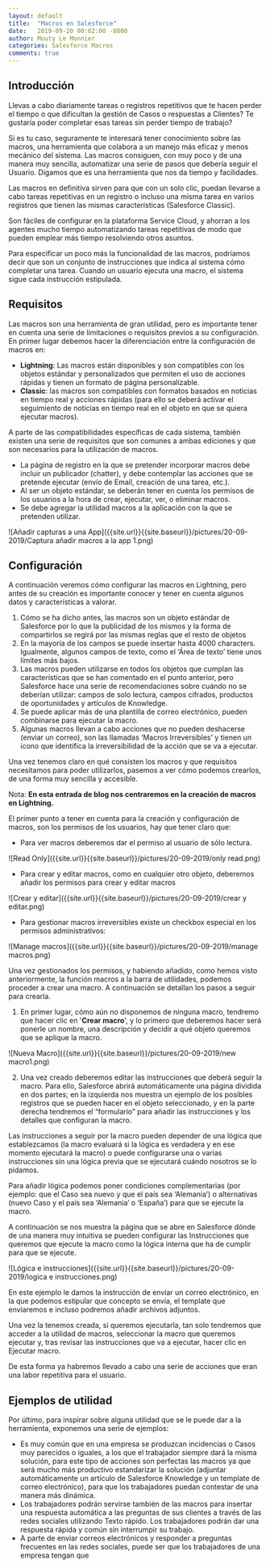 ```yaml
---
layout: default
title:  "Macros en Salesforce"
date:   2019-09-20 00:02:00 -0800
author: Mouty Le Monnier
categories: Salesforce Macros
comments: true
---
```


## Introducción
Llevas a cabo diariamente tareas o registros repetitivos que te hacen perder el tiempo o que dificultan la gestión de Casos o respuestas a Clientes? Te gustaría poder completar esas tareas sin perder tiempo de trabajo?

Si es tu caso, seguramente te interesará tener conocimiento sobre las macros, una herramienta que colabora a un manejo más eficaz y menos mecánico del sistema. Las macros consiguen, con muy poco y de una manera muy sencilla, automatizar una serie de pasos que debería seguir el Usuario. Digamos que es una herramienta que nos da tiempo y facilidades.

Las macros en definitiva sirven para que con un solo clic, puedan llevarse a cabo tareas repetitivas en un registro o incluso una misma tarea en varios registros que tienen las mismas características (Salesforce Classic). 

Son fáciles de configurar en la plataforma Service Cloud, y ahorran a los agentes mucho tiempo automatizando tareas repetitivas de modo que pueden emplear más tiempo resolviendo otros asuntos.

Para especificar un poco más la funcionalidad de las macros, podríamos decir que son un conjunto de instrucciones que indica al sistema cómo completar una tarea. Cuando un usuario ejecuta una macro, el sistema sigue cada instrucción estipulada.

## Requisitos
Las macros son una herramienta de gran utilidad, pero es importante tener en cuenta una serie de limitaciones o requisitos previos a su configuración.
En primer lugar debemos hacer la diferenciación entre la configuración de macros en:
- **Lightning**: Las macros están disponibles y son compatibles con los objetos estándar y personalizados que permiten el uso de acciones rápidas y tienen un formato de página personalizable.
- **Classic**: las macros son compatibles con formatos basados en noticias en tiempo real y acciones rápidas (para ello se deberá activar el seguimiento de noticias en tiempo real en el objeto en que se quiera ejecutar macros).

A parte de las compatibilidades específicas de cada sistema, también existen una serie de requisitos que son comunes a ambas ediciones y que son necesarios para la utilización de macros.
- La página de registro en la que se pretender incorporar macros debe incluir un publicador (chatter), y debe contemplar las acciones que se pretende ejecutar (envío de Email, creación de una tarea, etc.).
- Al ser un objeto estándar, se deberán tener en cuenta los permisos de los usuarios a la hora de crear, ejecutar, ver, o eliminar macros. 
- Se debe agregar la utilidad macros a la aplicación con la que se pretenden utilizar. 

![Añadir capturas a una App]({{site.url}}{{site.baseurl}}/pictures/20-09-2019/Captura añadir macros a la app 1.png)

## Configuración
A continuación veremos cómo configurar las macros en Lightning, pero antes de su creación es importante conocer y tener en cuenta algunos datos y características a valorar.
1. Cómo se ha dicho antes, las macros son un objeto estándar de Salesforce por lo que la publicidad de los mismos y la forma de compartirlos se regirá por las mismas reglas que el resto de objetos
2. En la mayoría de los campos se puede insertar hasta 4000 characters. Igualmente, algunos campos de texto, como el ‘Área de texto’ tiene unos límites más bajos.
3. Las macros pueden utilizarse en todos los objetos que cumplan las características que se han comentado en el punto anterior, pero Salesforce hace una serie de recomendaciones sobre cuándo no se deberían utilizar: campos de solo lectura, campos cifrados, productos de oportunidades y artículos de Knowledge.
4. Se puede aplicar más de una plantilla de correo electrónico, pueden combinarse para ejecutar la macro.
5. Algunas macros llevan a cabo acciones que no pueden deshacerse (enviar un correo), son las llamadas ‘Macros Irreversibles’ y tienen un icono que identifica la irreversibilidad de la acción que se va a ejecutar.

Una vez tenemos claro en qué consisten los macros y que requisitos necesitamos para poder utilizarlos, pasemos a ver cómo podemos crearlos, de una forma muy sencilla y accesible.

Nota: **En esta entrada de blog nos centraremos en la creación de macros en Lightning.**

El primer punto a tener en cuenta para la creación y configuración de macros, son los permisos de los usuarios, hay que tener claro que:
- Para ver macros deberemos dar el permiso al usuario de sólo lectura.

![Read Only]({{site.url}}{{site.baseurl}}/pictures/20-09-2019/only read.png)

- Para crear y editar macros, como en cualquier otro objeto, deberemos añadir los permisos para crear y editar macros

![Crear y editar]({{site.url}}{{site.baseurl}}/pictures/20-09-2019/crear y editar.png)

- Para gestionar macros irreversibles existe un checkbox especial en los permisos administrativos:

![Manage macros]({{site.url}}{{site.baseurl}}/pictures/20-09-2019/manage macros.png)

Una vez gestionados los permisos, y habiendo añadido, como hemos visto anteriormente, la función macros a la barra de utilidades, podemos proceder a crear una macro. A continuación se detallan los pasos a seguir para crearla.

1. En primer lugar, cómo aún no disponemos de ninguna macro, tendremo que hacer clic en '**Crear macro**', y lo primero que deberemos hacer será ponerle un nombre, una descripción y decidir a qué objeto queremos que se aplique la macro.

![Nueva Macro]({{site.url}}{{site.baseurl}}/pictures/20-09-2019/new macro1.png)

2. Una vez creado deberemos editar las instrucciones que deberá seguir la macro. Para ello, Salesforce abrirá automáticamente una página dividida en dos partes; en la izquierda nos muestra un ejemplo de los posibles registros que se pueden hacer en el objeto seleccionado, y en la parte derecha tendremos el “formulario” para añadir las instrucciones y los detalles que configuran la macro.

Las instrucciones a seguir por la macro pueden depender de una lógica que establezcamos (la macro evaluará si la lógica es verdadera y en ese momento ejecutará la macro) o puede configurarse una o varias instrucciones sin una lógica previa que se ejecutará cuándo nosotros se lo pidamos.

Para añadir lógica podemos poner condiciones complementarias (por ejemplo: que el Caso sea nuevo y que el país sea ‘Alemania’) o alternativas (nuevo Caso y el país sea ‘Alemania’ o ‘España’) para que se ejecute la macro.

A continuación se nos muestra la página que se abre en Salesforce dónde de una manera muy intuitiva se pueden configurar las Instrucciones que queremos que ejecute la macro como la lógica interna que ha de cumplir para que se ejecute.

![Lógica e instrucciones]({{site.url}}{{site.baseurl}}/pictures/20-09-2019/logica e instrucciones.png)

En este ejemplo le damos la instrucción de enviar un correo electrónico, en la que podemos estipular que concepto se envía, el template que enviaremos e incluso podremos añadir archivos adjuntos.

Una vez la tenemos creada, si queremos ejecutarla, tan solo tendremos que acceder a la utilidad de macros, seleccionar la macro que queremos ejecutar y, tras revisar las instrucciones que va a ejecutar, hacer clic en Ejecutar macro.

De esta forma ya habremos llevado a cabo una serie de acciones que eran una labor repetitiva para el usuario.

## Ejemplos de utilidad
Por último, para inspirar sobre alguna utilidad que se le puede dar a la herramienta, exponemos una serie de ejemplos:
- Es muy común que en una empresa se produzcan incidencias o Casos muy parecidos o iguales, a los que el trabajador siempre dará la misma solución, para este tipo de acciones son perfectas las macros ya que será mucho más productivo estandarizar la solución (adjuntar automáticamente un artículo de Salesforce Knowledge y un template de correo electrónico), para que los trabajadores puedan contestar de una manera más dinámica.
- Los trabajadores podrán servirse también de las macros para insertar una respuesta automática a las preguntas de sus clientes a través de las redes sociales utilizando Texto rápido. Los trabajadores podrán dar una respuesta rápida y común sin interrumpir su trabajo.
- A parte de enviar correos electrónicos y responder a preguntas frecuentes en las redes sociales, puede ser que los trabajadores de una empresa tengan que 
